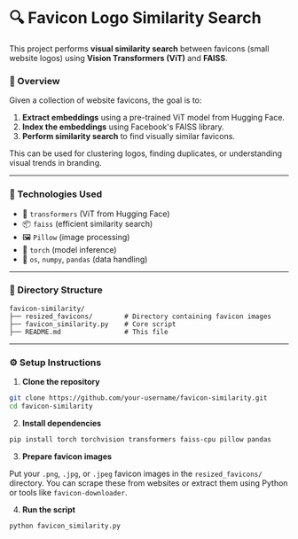# 🔍 Favicon Logo Similarity Search

This project performs **visual similarity search** between favicons (small website logos) using **Vision Transformers (ViT)** and **FAISS**.

### 🚀 Overview

Given a collection of website favicons, the goal is to:

1. **Extract embeddings** using a pre-trained ViT model from Hugging Face.
2. **Index the embeddings** using Facebook's FAISS library.
3. **Perform similarity search** to find visually similar favicons.

This can be used for clustering logos, finding duplicates, or understanding visual trends in branding.

---

### 🧠 Technologies Used

- 🤖 `transformers` (ViT from Hugging Face)
- 📦 `faiss` (efficient similarity search)
- 🖼️ `Pillow` (image processing)
- 🐍 `torch` (model inference)
- 📁 `os`, `numpy`, `pandas` (data handling)

---

### 📁 Directory Structure

```
favicon-similarity/
├── resized_favicons/        # Directory containing favicon images
├── favicon_similarity.py    # Core script
├── README.md                # This file
```

---

### ⚙️ Setup Instructions

1. **Clone the repository**

```bash
git clone https://github.com/your-username/favicon-similarity.git
cd favicon-similarity
```

2. **Install dependencies**

```bash
pip install torch torchvision transformers faiss-cpu pillow pandas
```

3. **Prepare favicon images**

Put your `.png`, `.jpg`, or `.jpeg` favicon images in the `resized_favicons/` directory. You can scrape these from websites or extract them using Python or tools like `favicon-downloader`.

4. **Run the script**

```bash
python favicon_similarity.py
```